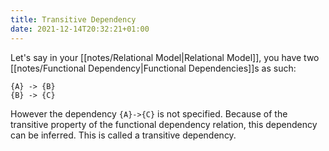 ```yaml
---
title: Transitive Dependency
date: 2021-12-14T20:32:21+01:00
---
```

Let's say in your [[notes/Relational Model|Relational Model]], you have two [[notes/Functional Dependency|Functional Dependencies]]s as such:

```
{A} -> {B}
{B} -> {C}
```
However the dependency `{A}->{C}` is not specified. Because of the transitive property of the functional dependency relation, this dependency can be inferred. This is called a transitive dependency.